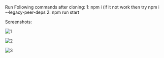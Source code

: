 Run Following commands after cloning:
1: npm i (if it not work then try npm i --legacy-peer-deps
2: npm run start

Screenshots:

![1](https://github.com/DadhSahb/E-learning/assets/88159702/b3a3642b-9f3d-4569-a232-ad4f88621036)

![2](https://github.com/DadhSahb/E-learning/assets/88159702/98fb3326-3059-4e32-a1b5-22ee57e8209f)

![3](https://github.com/DadhSahb/E-learning/assets/88159702/b15732e8-a25f-4749-94b7-cf1b3dd3c233)


